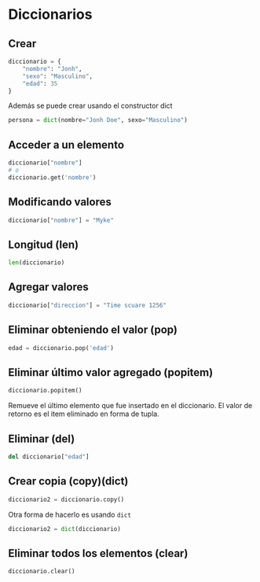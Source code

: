 # Diccionarios

## Crear

```python
diccionario = {
    "nombre": "Jonh",
    "sexo": "Masculino",
    "edad": 35
}
```

Además se puede crear usando el constructor dict

```python
persona = dict(nombre="Jonh Doe", sexo="Masculino")
```

## Acceder a un elemento

```python
diccionario["nombre"]
# o
diccionario.get('nombre')
```

## Modificando valores

```python
diccionario["nombre"] = "Myke"
```

## Longitud (len)

```python
len(diccionario)
```

## Agregar valores

```python
diccionario["direccion"] = "Time scuare 1256"
```

## Eliminar obteniendo el valor (pop)

```python
edad = diccionario.pop('edad')
```

## Eliminar último valor agregado (popitem)

```python
diccionario.popitem()
```

Remueve el último elemento que fue insertado en el diccionario. El valor de retorno es el item eliminado en forma de tupla.

## Eliminar (del)

```python
del diccionario["edad"]
```

## Crear copia (copy)(dict)

```python
diccionario2 = diccionario.copy()
```

Otra forma de hacerlo es usando ```dict```

```python
diccionario2 = dict(diccionario)
```

## Eliminar todos los elementos (clear)

```python
diccionario.clear()
```
